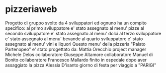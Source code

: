 # pizzeriaweb
Progetto di gruppo svolto da 4 sviluppatori ed ognuno ha un compito specifico:
al primo sviluppatore e' stato assegnato al menu' pizze
al secondo sviluppatore e' stato assegnato al menu' dolci 
al terzo sviluppatore e' stato assegnato al menu' bevande
al quarto sviluppatore e' stato assegnato al menu' vini e liquori
Questo menu' della pizzeria "Palato Partenopeo" e' stato progettato da:
Mattia Orecchio project manager
Michele Delos collaboratore 
Giuseppe Altamore collaboratore 
Manuel di Bonito collaboratore
Francesco Mallardo finito in ospedale dopo aver assaggiato la pizza
Alessia D'isanto giorno di festa per viaggio a "PARIGI"


